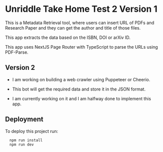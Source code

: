 
# Unriddle Take Home Test 2 Version 1

This is a Metadata Retrieval tool, where users can insert URL of PDFs and Research Paper and they can get the author and title of those files. 

This app extracts the data based on the ISBN, DOI or arXiv ID.

This app uses NextJS Page Router with TypeScript to parse the URLs using PDF-Parse.



## Version 2

- I am working on building a web crawler using Puppeteer or Cheerio.

- This bot will get the required data and store it in the JSON format.

- I am currently working on it and I am halfway done to implement this app.
## Deployment

To deploy this project run:

```bash
  npm run install
  npm run dev
```

